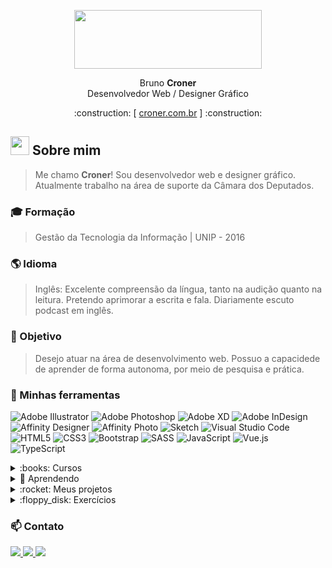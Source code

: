 <p align="center"><img display="block" width="300" height="94,1" src="https://user-images.githubusercontent.com/15062920/160258260-d3414fe1-6d2b-43fe-bdeb-dfa619124ab3.svg" pointer-events="none"></p>

<p align="center">Bruno <b>Croner</b> <br>
Desenvolvedor Web / Designer Gráfico</p>
<p align="center">  :construction:  [ <a href="www.croner.com.br" target="_blank">croner.com.br</a> ]  :construction: </p>

## <img src="https://raw.githubusercontent.com/MartinHeinz/MartinHeinz/master/wave.gif" width="30px"> Sobre mim
> Me chamo **Croner**! Sou desenvolvedor web e designer gráfico. Atualmente trabalho na área de suporte da Câmara dos Deputados.

### :mortar_board: Formação
> Gestão da Tecnologia da Informação | UNIP - 2016
> 
### :earth_americas: Idioma 
> Inglês: Excelente compreensão da língua, tanto na audição quanto na leitura. Pretendo aprimorar a escrita e fala. Diariamente escuto podcast em inglês.

### :dart: Objetivo
> Desejo atuar na área de desenvolvimento web. Possuo a capacidede de aprender de forma autonoma, por meio de pesquisa e prática.

### :art: Minhas ferramentas
                                                                                                         
![Adobe Illustrator](https://img.shields.io/badge/adobe%20illustrator-%23FF9A00.svg?style=for-the-badge&logo=adobe%20illustrator&logoColor=white)
![Adobe Photoshop](https://img.shields.io/badge/adobe%20photoshop-%2331A8FF.svg?style=for-the-badge&logo=adobe%20photoshop&logoColor=white)
![Adobe XD](https://img.shields.io/badge/Adobe%20XD-470137?style=for-the-badge&logo=Adobe%20XD&logoColor=#FF61F6)
![Adobe InDesign](https://img.shields.io/badge/Adobe%20InDesign-49021F?style=for-the-badge&logo=adobeindesign&logoColor=white)
![Affinity Designer](https://img.shields.io/badge/affinity%20desginer-%231B72BE.svg?style=for-the-badge&logo=affinity-designer&logoColor=white)
![Affinity Photo](https://img.shields.io/badge/affinityphoto-%237E4DD2.svg?style=for-the-badge&logo=affinity-photo&logoColor=white)
![Sketch](https://img.shields.io/badge/Sketch-FFB387?style=for-the-badge&logo=sketch&logoColor=black)
![Visual Studio Code](https://img.shields.io/badge/Visual%20Studio%20Code-0078d7.svg?style=for-the-badge&logo=visual-studio-code&logoColor=white)
![HTML5](https://img.shields.io/badge/html5-%23E34F26.svg?style=for-the-badge&logo=html5&logoColor=white)
![CSS3](https://img.shields.io/badge/css3-%231572B6.svg?style=for-the-badge&logo=css3&logoColor=white)
![Bootstrap](https://img.shields.io/badge/bootstrap-%23563D7C.svg?style=for-the-badge&logo=bootstrap&logoColor=white)
![SASS](https://img.shields.io/badge/SASS-hotpink.svg?style=for-the-badge&logo=SASS&logoColor=white)
![JavaScript](https://img.shields.io/badge/javascript-%23323330.svg?style=for-the-badge&logo=javascript&logoColor=%23F7DF1E)
![Vue.js](https://img.shields.io/badge/vuejs-%2335495e.svg?style=for-the-badge&logo=vuedotjs&logoColor=%234FC08D)
![TypeScript](https://img.shields.io/badge/typescript-%23007ACC.svg?style=for-the-badge&logo=typescript&logoColor=white)


<details>
<summary>:books: Cursos </summary>
   
| CONCLUÍDOS                                                         | URL                                                                                 | CARGA HORÁRIA |
| :---                                                               |    :----:                                                                           |    :----:     |
| HTML, CSS, Sass, UX/UI, Illustrator, Photoshop, Logo               | https://teamtreehouse.com/brcroner                                                  | 20 horas      |
| Advanced CSS and Sass: Flexbox, Grid, Animations and More!         | https://www.udemy.com/course/advanced-css-and-sass/                                 | 28 horas      |
| Beginner JavaScript                                                | https://beginnerjavascript.com/                                                     | 15 horas      |
| JavaScript30                                                       | https://javascript30.com/                                                           | 15 horas      |
| Git a Web Developer Job: Mastering the Modern Workflow             | https://www.udemy.com/course/git-a-web-developer-job-mastering-the-modern-workflow/ | 16 horas      |
  
</details>

<details>
  <summary>🌱 Aprendendo</summary>
  <p>
          Estou trabalhando para ampliar minha lista de projetos realizados.
  </p>

| CURSANDO                                                           | URL                                                       | CARGA HORÁRIA |
| :---                                                               |    :----:                                                 |    :----:     |
| Vue - The Complete Guide (incl. Router & Composition API)          | https://www.udemy.com/course/vuejs-2-the-complete-guide/  | 32 horas      |
| Understanding TypeScript - 2021 Edition - Maximilian Schwarzmüller | https://www.udemy.com/course/understanding-typescript     | 15 horas      |

</details>

<details>
  <summary>:rocket: Meus projetos </summary>
  <p>
          Estou trabalhando para ampliar minha lista de projetos realizados.
  </p>

| DATA        | CLIENTE         | URL                                              |
| :---        |    :----:       |    :----:                                        |
| 2020        | BankOn          | https://github.com/BrCroner/BankOn               |
| 2022        | Meu portfólio   | :construction: www.croner.com.br  :construction: |
  
  

</details>


<details>
  <summary>:floppy_disk: Exercícios</summary>
  <p>
          O hábito faz o monge. Realizo atividades de forma regular para ajudar a fixar a matéria.
  </p>
  

| FRAMEWORK   | PACOTES                          | DESCRIÇÃO             | URL                                                 |
| :---        | :----:                           | :----:                | :----:                                              |
| VUE.js      | axios, vue-router e json-server  | Lista de Tarefas      | https://github.com/BrCroner/vue-rotas               |
| VUE.js      | vue-router                       | Jogo Monster Slayer   | https://github.com/BrCroner/monster-slayer          |


</details>

###  📫 Contato 


<a href="mailto:br.croner@gmail.com?subject=Contato GitHub">
  <img src="hhttps://img.shields.io/badge/Gmail-D14836?style=for-the-badge&logo=gmail&logoColor=white">
</a>
<a href="https://www.linkedin.com/in/croner/">
  <img src="https://img.shields.io/badge/linkedin-%230077B5.svg?style=for-the-badge&logo=linkedin&logoColor=white">
</a>
<a href="https://web.whatsapp.com/send?phone=5561981167309&text&app_absent=0">
  <img src="https://img.shields.io/badge/WhatsApp-25D366?style=for-the-badge&logo=whatsapp&logoColor=white">
</a>


